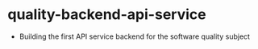 # quality-backend-api-service
- Building the first API service backend for the software quality subject
